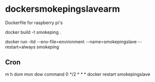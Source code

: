 # dockersmokepingslavearm
Dockerfile for raspberry pi's

docker build -t smokeping .

docker run -itd --env-file=environment --name=smokepingslave --restart=always smokeping

## Cron
m h  dom mon dow   command
0 */2 * * * docker restart smokepingslave
